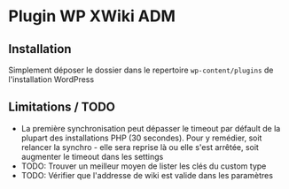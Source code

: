 Plugin WP XWiki ADM
===================

Installation
------------

Simplement déposer le dossier dans le repertoire ```wp-content/plugins``` de l'installation WordPress

Limitations / TODO
------------------

* La première synchronisation peut dépasser le timeout par défault de la plupart des installations PHP (30 secondes). Pour y remédier, soit relancer la synchro - elle sera reprise là ou elle s'est arrêtée, soit augmenter le timeout dans les settings
* TODO: Trouver un meilleur moyen de lister les clés du custom type
* TODO: Vérifier que l'addresse de wiki est valide dans les paramètres
